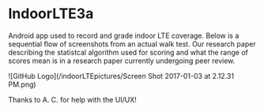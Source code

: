 # IndoorLTE3a
Android app used to record and grade indoor LTE coverage. Below is a sequential flow of screenshots from an actual walk test. Our research paper describing the statistcal algorithm used for scoring and what the range of scores mean is in a research paper currently undergoing peer review. 

![GitHub Logo](/indoorLTEpictures/Screen Shot 2017-01-03 at 2.12.31 PM.png)

Thanks to A. C. for help with the UI/UX! 

